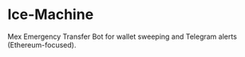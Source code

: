 # Ice-Machine
Mex Emergency Transfer Bot for wallet sweeping and Telegram alerts (Ethereum-focused).
